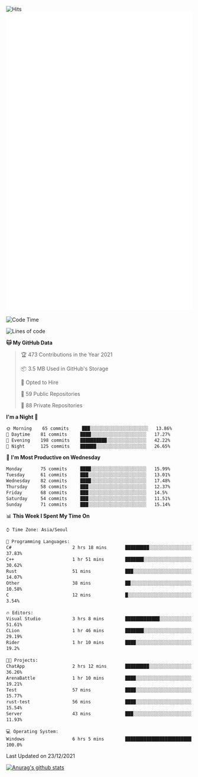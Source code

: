 ![Hits](https://hits.seeyoufarm.com/api/count/incr/badge.svg?url=https%3A%2F%2Fgithub.com%2Fkokose1234&count_bg=%2379C83D&title_bg=%23555555&icon=apple.svg&icon_color=%23E7E7E7&title=hits&edge_flat=false)
<br/>
![Metrics](https://github.com/kokose1234/kokose1234/blob/main/github-metrics.svg)

<!--START_SECTION:waka-->
![Code Time](http://img.shields.io/badge/Code%20Time-349%20hrs%2024%20mins-blue)

![Lines of code](https://img.shields.io/badge/From%20Hello%20World%20I%27ve%20Written-8%20Million%20lines%20of%20code-blue)

**🐱 My GitHub Data** 

> 🏆 473 Contributions in the Year 2021
 > 
> 📦 3.5 MB Used in GitHub's Storage 
 > 
> 💼 Opted to Hire
 > 
> 📜 59 Public Repositories 
 > 
> 🔑 88 Private Repositories  
 > 
**I'm a Night 🦉** 

```text
🌞 Morning    65 commits     ███░░░░░░░░░░░░░░░░░░░░░░   13.86% 
🌆 Daytime    81 commits     ████░░░░░░░░░░░░░░░░░░░░░   17.27% 
🌃 Evening    198 commits    ██████████░░░░░░░░░░░░░░░   42.22% 
🌙 Night      125 commits    ██████░░░░░░░░░░░░░░░░░░░   26.65%

```
📅 **I'm Most Productive on Wednesday** 

```text
Monday       75 commits     ████░░░░░░░░░░░░░░░░░░░░░   15.99% 
Tuesday      61 commits     ███░░░░░░░░░░░░░░░░░░░░░░   13.01% 
Wednesday    82 commits     ████░░░░░░░░░░░░░░░░░░░░░   17.48% 
Thursday     58 commits     ███░░░░░░░░░░░░░░░░░░░░░░   12.37% 
Friday       68 commits     ███░░░░░░░░░░░░░░░░░░░░░░   14.5% 
Saturday     54 commits     ███░░░░░░░░░░░░░░░░░░░░░░   11.51% 
Sunday       71 commits     ███░░░░░░░░░░░░░░░░░░░░░░   15.14%

```


📊 **This Week I Spent My Time On** 

```text
⌚︎ Time Zone: Asia/Seoul

💬 Programming Languages: 
C#                       2 hrs 18 mins       █████████░░░░░░░░░░░░░░░░   37.83% 
C++                      1 hr 51 mins        ███████░░░░░░░░░░░░░░░░░░   30.62% 
Rust                     51 mins             ███░░░░░░░░░░░░░░░░░░░░░░   14.07% 
Other                    38 mins             ██░░░░░░░░░░░░░░░░░░░░░░░   10.58% 
C                        12 mins             █░░░░░░░░░░░░░░░░░░░░░░░░   3.54%

🔥 Editors: 
Visual Studio            3 hrs 8 mins        █████████████░░░░░░░░░░░░   51.61% 
CLion                    1 hr 46 mins        ███████░░░░░░░░░░░░░░░░░░   29.19% 
Rider                    1 hr 10 mins        ████░░░░░░░░░░░░░░░░░░░░░   19.2%

🐱‍💻 Projects: 
ChatApp                  2 hrs 12 mins       █████████░░░░░░░░░░░░░░░░   36.26% 
ArenaBattle              1 hr 10 mins        ████░░░░░░░░░░░░░░░░░░░░░   19.21% 
Test                     57 mins             ████░░░░░░░░░░░░░░░░░░░░░   15.77% 
rust-test                56 mins             ████░░░░░░░░░░░░░░░░░░░░░   15.54% 
Server                   43 mins             ███░░░░░░░░░░░░░░░░░░░░░░   11.93%

💻 Operating System: 
Windows                  6 hrs 5 mins        █████████████████████████   100.0%

```


 Last Updated on 23/12/2021
<!--END_SECTION:waka-->

[![Anurag's github stats](https://github-readme-stats.vercel.app/api?username=kokose1234&theme=dracula)](https://github.com/anuraghazra/github-readme-stats)



	
